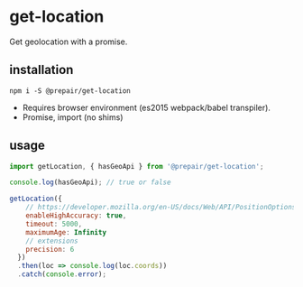 # get-location

Get geolocation with a promise.

## installation

```shell
npm i -S @prepair/get-location
```

* Requires browser environment (es2015 webpack/babel transpiler).
* Promise, import (no shims)

## usage

```js
import getLocation, { hasGeoApi } from '@prepair/get-location';

console.log(hasGeoApi); // true or false

getLocation({
    // https://developer.mozilla.org/en-US/docs/Web/API/PositionOptions
    enableHighAccuracy: true,
    timeout: 5000,
    maximumAge: Infinity
    // extensions
    precision: 6
  })
  .then(loc => console.log(loc.coords))
  .catch(console.error);
```
